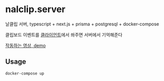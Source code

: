 # nalclip.server

날클립 서버, typescript + next.js + prisma + postgresql + docker-compose

클립보드 이벤트를 [클라이언트](https://github.com/20chan/nalclip.client)에서 쏴주면 서버에서 기억해준다

[작동하는 영상, demo](https://youtu.be/7eBNd_7IwRA)

## Usage

```
docker-compose up
```
